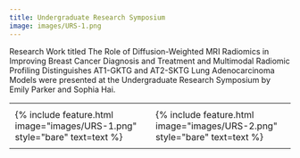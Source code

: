 ```yaml
---
title: Undergraduate Research Symposium
image: images/URS-1.png
---
```


Research Work titled The Role of Diffusion-Weighted MRI Radiomics in Improving Breast Cancer Diagnosis and Treatment and Multimodal Radiomic Profiling Distinguishes AT1-GKTG and AT2-SKTG Lung Adenocarcinoma Models were presented at the Undergraduate Research Symposium by Emily Parker and Sophia Hai.

<table>
  <tr>
    <td style="width: 50%; padding: 10px;">
      {% include feature.html image="images/URS-1.png" style="bare" text=text %}
    </td>
    <td style="width: 50%; padding: 10px;">
      {% include feature.html image="images/URS-2.png" style="bare" text=text %}
    </td>
  </tr>
</table>







